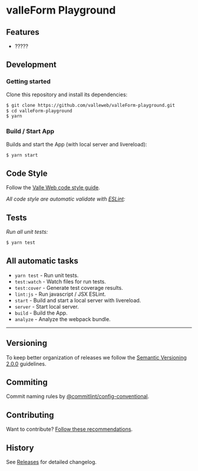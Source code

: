 # valleForm Playground

> 

## Features

- ?????

## Development

### Getting started

Clone this repository and install its dependencies:

```sh
$ git clone https://github.com/valleweb/valleForm-playground.git
$ cd valleForm-playground
$ yarn
```
### Build / Start App

Builds and start the App (with local server and livereload):

```sh
$ yarn start
```

## Code Style

Follow the [Valle Web code style guide](https://github.com/valleweb/valle-style-guide).

*All code style are automatic validate with [ESLint](http://eslint.org/):*

## Tests

*Run all unit tests:*

```sh
$ yarn test
```

## All automatic tasks

- `yarn test` - Run unit tests.
- `test:watch` - Watch files for run tests.
- `test:cover` - Generate test coverage results.
- `lint:js` - Run javascript / JSX ESLint.
- `start` - Build and start a local server with livereload.
- `server` - Start local server.
- `build` - Build the App.
- `analyze` - Analyze the webpack bundle.

<hr>

## Versioning

To keep better organization of releases we follow the [Semantic Versioning 2.0.0](http://semver.org/) guidelines.

## Commiting

Commit naming rules by [@commitlint/config-conventional](https://github.com/marionebl/commitlint/tree/master/%40commitlint/config-conventional#type-enum).

## Contributing

Want to contribute? [Follow these recommendations](https://github.com/valleweb/valleForm-playground/blob/master/CONTRIBUTING.md).

## History

See [Releases](https://github.com/valleweb/valleForm-playground/releases) for detailed changelog.
